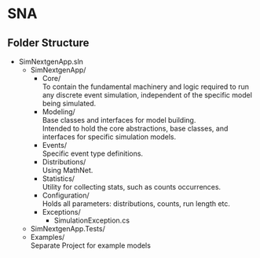 # SNA

## Folder Structure

- SimNextgenApp.sln
  - SimNextgenApp/
    - Core/ \
       To contain the fundamental machinery and logic required to run any discrete event simulation, independent of the specific model being simulated.
    - Modeling/ \
      Base classes and interfaces for model building. \
      Intended to hold the core abstractions, base classes, and interfaces for specific simulation models.
    - Events/ \
      Specific event type definitions.
    - Distributions/ \
      Using MathNet.
    - Statistics/ \
      Utility for collecting stats, such as counts occurrences.
    - Configuration/ \
      Holds all parameters: distributions, counts, run length etc.
    - Exceptions/
      - SimulationException.cs
  - SimNextgenApp.Tests/
  - Examples/ \
    Separate Project for example models
